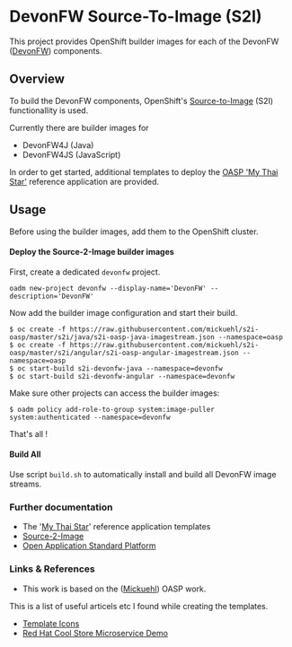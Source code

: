 # DevonFW Source-To-Image (S2I)

This project provides OpenShift builder images for each of the DevonFW ([DevonFW](https://github.com/devonfw)) components.


## Overview

To build the DevonFW components, OpenShift's [Source-to-Image](https://github.com/openshift/source-to-image) (S2I) functionallity is used. 

Currently there are builder images for

* DevonFW4J (Java)
* DevonFW4JS (JavaScript)

In order to get started, additional templates to deploy the [OASP 'My Thai Star'](https://github.com/oasp/my-thai-star) reference application are provided.


## Usage

Before using the builder images, add them to the OpenShift cluster.

#### Deploy the Source-2-Image builder images

First, create a dedicated `devonfw` project.

    oadm new-project devonfw --display-name='DevonFW' --description='DevonFW'

Now add the builder image configuration and start their build.

    $ oc create -f https://raw.githubusercontent.com/mickuehl/s2i-oasp/master/s2i/java/s2i-oasp-java-imagestream.json --namespace=oasp
    $ oc create -f https://raw.githubusercontent.com/mickuehl/s2i-oasp/master/s2i/angular/s2i-oasp-angular-imagestream.json --namespace=oasp
    $ oc start-build s2i-devonfw-java --namespace=devonfw
    $ oc start-build s2i-devonfw-angular --namespace=devonfw
    
Make sure other projects can access the builder images:

    $ oadm policy add-role-to-group system:image-puller system:authenticated --namespace=devonfw

That's all !

#### Build All

Use script `build.sh` to automatically install and build all DevonFW image streams.

<!--- TO DO: Use script `build-mythaistar.sh` to automatically creates a project 'My Thai Star' and deploys the reference application. -->

### Further documentation

* The '[My Thai Star](templates/mythaistar)' reference application templates
* [Source-2-Image](https://github.com/openshift/source-to-image)
* [Open Application Standard Platform](https://github.com/oasp)

### Links & References
 
* This work is based on the ([Mickuehl](https://github.com/mickuehl/s2i-oasp)) OASP work.

This is a list of useful articels etc I found while creating the templates.

* [Template Icons](https://github.com/openshift/openshift-docs/issues/1329)
* [Red Hat Cool Store Microservice Demo](https://github.com/jbossdemocentral/coolstore-microservice)